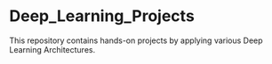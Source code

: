 # Deep_Learning_Projects
This repository contains hands-on projects by applying various Deep Learning Architectures. 
